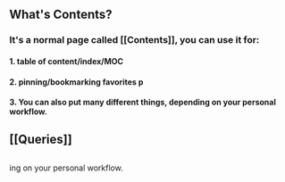 ## What's **Contents**?
### It's a normal page called [[Contents]], you can use it for:
#### 1. table of content/index/MOC
#### 2. pinning/bookmarking favorites p
#### 3. You can also put many different things, depending on your personal workflow.
## [[Queries]]
##
ing on your personal workflow.